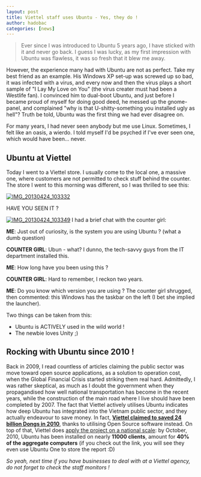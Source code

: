 ```yaml
---
layout: post
title: Viettel staff uses Ubuntu - Yes, they do !
author: hadobac
categories: [news]
---
```


> Ever since I was introduced to Ubuntu 5 years ago, I have sticked with
it and never go back. I guess I was lucky, as my first impression with
Ubuntu was flawless, it was so fresh that it blew me away.

However, the experience many had with Ubuntu are not as perfect. Take my
best friend as an example. His Windows XP set-up was screwed up so bad,
it was infected with a virus, and every now and then the virus plays a
short sample of "I Lay My Love on You" (the virus creater must had been
a Westlife fan). I convinced him to dual-boot Ubuntu, and just before I
became proud of myself for doing good deed, he messed up the
gnome-panel, and complained "why is that U-shitty-something you
installed ugly as hell"? Truth be told, Ubuntu was the first thing we
had ever disagree on.

For many years, I had never seen anybody but me use Linux. Sometimes, I
felt like an oasis, a wierdo. I told myself I'd be psyched if I've ever
seen one, which would have been... never.

## Ubuntu at Viettel

Today I went to a Viettel store. I usually come to the local one, a
massive one, where customers are not permitted to check stuff behind the
counter. The store I went to this morning was different, so I was
thrilled to see this:

[![IMG\_20130424\_103332](https://googledrive.com/host/0B7i8MgDgsMX3aVNQMUtDbUgzYTQ/uploads/2013/04/IMG_20130424_103332-1024x768.jpg)](https://googledrive.com/host/0B7i8MgDgsMX3aVNQMUtDbUgzYTQ/uploads/2013/04/IMG_20130424_103332.jpg)

HAVE YOU SEEN IT ?

[![IMG\_20130424\_103349](https://googledrive.com/host/0B7i8MgDgsMX3aVNQMUtDbUgzYTQ/uploads/2013/04/IMG_20130424_103349-1024x768.jpg)](https://googledrive.com/host/0B7i8MgDgsMX3aVNQMUtDbUgzYTQ/uploads/2013/04/IMG_20130424_103349.jpg)
I had a brief chat with the counter girl:

**ME**: Just out of curiosity, is the system you are using Ubuntu ?  (what a dumb question)

**COUNTER GIRL**: Ubun - what? I dunno, the tech-savvy guys from the IT department installed this.

**ME**: How long have you been using this ?

**COUNTER GIRL**: Hard to remember, I reckon two years.

**ME**: Do you know which version you are using ?  The counter girl shrugged, then commented: this
Windows has the taskbar on the left (I bet she implied the launcher).

Two things can be taken from this:

-   Ubuntu is ACTIVELY used in the wild world !
-   The newbie loves Unity ;)

## Rocking with Ubuntu since 2010 !

Back in 2009, I read countless of articles claiming the public sector
was move toward open source applications, as a solution to operation
cost, when the Global Financial Crisis started striking them real hard.
Admittedly, I was rather skeptical, as much as I doubt the government
when they propagandised how well national transportation has become in
the recent years, while the construction of the main road where I live
should have been completed by 2007. The fact that Viettel actively
utilises Ubuntu indicates how deep Ubuntu has integrated into the
Vietnam public sector, and they actually endeavour to save money. In
fact, **[Viettel claimed to saved 24 billion Dongs in
2010](http://www.thongtincongnghe.com/article/16494)**, thanks to
utilising Open Source software instead. On top of that, Viettel does
[apply the project on a national
scale](http://ubuntuone.com/6fF9E4ifnlcRL5Yklz6k25): by October, 2010,
Ubuntu has been installed on nearly **11000 clients**, amount for **40%
of the aggregate computers** (if you check out the link, you will see
they even use Ubuntu One to store the report :D)

*So yeah, next time if you have businesses to deal with at a Viettel
agency, do not forget to check the staff monitors !*
